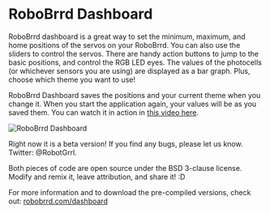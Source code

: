 # **RoboBrrd Dashboard**

RoboBrrd dashboard is a great way to set the minimum, maximum, and home positions of the servos on your RoboBrrd. You can also use the sliders to control the servos. There are handy action buttons to jump to the basic positions, and control the RGB LED eyes. The values of the photocells (or whichever sensors you are using) are displayed as a bar graph. Plus, choose which theme you want to use!

RoboBrrd Dashboard saves the positions and your current theme when you change it. When you start the application again, your values will be as you saved them. You can watch it in action in [this video here](http://www.youtube.com/watch?v=FsRBAcZrh2U).

![RoboBrrd Dashboard](http://farm9.staticflickr.com/8067/8246301446_04161da6ee.jpg)

Right now it is a beta version! If you find any bugs, please let us know. Twitter: @RobotGrrl.

Both pieces of code are open source under the BSD 3-clause license. Modify and remix it, leave attribution, and share it! :D

For more information and to download the pre-compiled versions, check out:
[robobrrd.com/dashboard](http://robobrrd.com/dashboard)